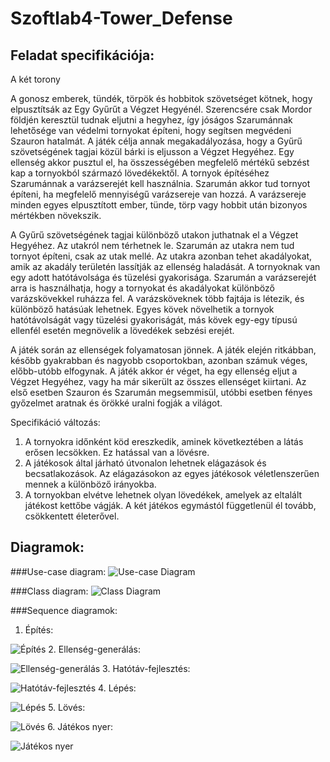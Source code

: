 Szoftlab4-Tower_Defense
=======================
Feladat specifikációja:
-----------------------

A két torony

A gonosz emberek, tündék, törpök és hobbitok szövetséget kötnek, hogy elpusztítsák az Egy Gyűrűt a Végzet Hegyénél. Szerencsére csak Mordor földjén keresztül tudnak eljutni a hegyhez, így jóságos Szarumánnak lehetősége van védelmi tornyokat építeni, hogy segítsen megvédeni Szauron hatalmát. A játék célja annak megakadályozása, hogy a Gyűrű szövetségének tagjai közül bárki is eljusson a Végzet Hegyéhez. Egy ellenség akkor pusztul el, ha összességében megfelelő mértékű sebzést kap a tornyokból származó lövedékektől. A tornyok építéséhez Szarumánnak a varázserejét kell használnia. Szarumán akkor tud tornyot építeni, ha megfelelő mennyiségű varázsereje van hozzá. A varázsereje minden egyes elpusztított ember, tünde, törp vagy hobbit után bizonyos mértékben növekszik.

A Gyűrű szövetségének tagjai különböző utakon juthatnak el a Végzet Hegyéhez. Az utakról nem térhetnek le. Szarumán az utakra nem tud tornyot építeni, csak az utak mellé. Az utakra azonban tehet akadályokat, amik az akadály területén lassítják az ellenség haladását. A tornyoknak van egy adott hatótávolsága és tüzelési gyakorisága. Szarumán a varázserejét arra is használhatja, hogy a tornyokat és akadályokat különböző varázskövekkel ruházza fel. A varázsköveknek több fajtája is létezik, és különböző hatásúak lehetnek. Egyes kövek növelhetik a tornyok hatótávolságát vagy tüzelési gyakoriságát, más kövek egy-egy típusú ellenfél esetén megnövelik a lövedékek sebzési erejét.

A játék során az ellenségek folyamatosan jönnek. A játék elején ritkábban, később gyakrabban és nagyobb csoportokban, azonban számuk véges, előbb-utóbb elfogynak. A játék akkor ér véget, ha egy ellenség eljut a Végzet Hegyéhez, vagy ha már sikerült az összes ellenséget kiirtani. Az első esetben Szauron és Szarumán megsemmisül, utóbbi esetben fényes győzelmet aratnak és örökké uralni fogják a világot.

Specifikáció változás:

1. A tornyokra időnként köd ereszkedik, aminek következtében a látás erősen lecsökken. Ez hatással van a lövésre.
2. A játékosok által járható útvonalon lehetnek elágazások és becsatlakozások. Az elágazásokon az egyes játékosok véletlenszerűen mennek a különböző irányokba.
3. A tornyokban elvétve lehetnek olyan lövedékek, amelyek az eltalált játékost kettőbe vágják. A két játékos egymástól függetlenül él tovább, csökkentett életerővel. 
	
Diagramok:
----------

###Use-case diagram:
![Use-case Diagram](diagrams/use-case.png "Use-case diagram")

###Class diagram:
![Class Diagram](diagrams/class.png "Class diagram")

###Sequence diagramok:

1. Építés:

 ![Építés](diagrams/seq01-build.png "Építés")
2. Ellenség-generálás:

 ![Ellenség-generálás](diagrams/seq02-generate_enemy.png "Ellenség-generálás")
3. Hatótáv-fejlesztés:

 ![Hatótáv-fejlesztés](diagrams/seq03-upgrade_range.png "Hatótáv-fejlesztés")
4. Lépés:

 ![Lépés](diagrams/seq04-move.png "Lépés")
5. Lövés:

 ![Lövés](diagrams/seq05-shoot.png "Lövés")
6. Játékos nyer:

 ![Játékos nyer](diagrams/seq06-win.png "Játékos nyer")
